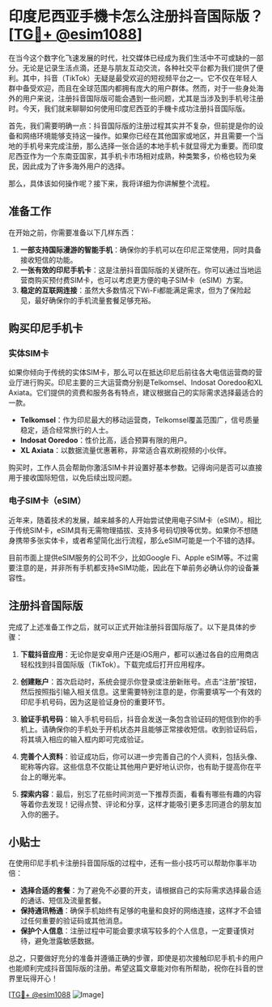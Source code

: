 # 印度尼西亚手機卡怎么注册抖音国际版？[[TG💪+ @esim1088](https://t.me/s/esim1088)]

在当今这个数字化飞速发展的时代，社交媒体已经成为我们生活中不可或缺的一部分。无论是记录生活点滴，还是与朋友互动交流，各种社交平台都为我们提供了便利。其中，抖音（TikTok）无疑是最受欢迎的短视频平台之一。它不仅在年轻人群中备受欢迎，而且在全球范围内都拥有庞大的用户群体。然而，对于一些身处海外的用户来说，注册抖音国际版可能会遇到一些问题，尤其是当涉及到手机号注册时。今天，我们就来聊聊如何使用印度尼西亚的手機卡成功注册抖音国际版。

首先，我们需要明确一点：抖音国际版的注册过程其实并不复杂，但前提是你的设备和网络环境能够支持这一操作。如果你已经在其他国家或地区，并且需要一个当地的手机号来完成注册，那么选择一张合适的本地手机卡就显得尤为重要。而印度尼西亚作为一个东南亚国家，其手机卡市场相对成熟，种类繁多，价格也较为亲民，因此成为了许多海外用户的选择。

那么，具体该如何操作呢？接下来，我将详细为你讲解整个流程。

## 准备工作

在开始之前，你需要准备以下几样东西：

1. **一部支持国际漫游的智能手机**：确保你的手机可以在印尼正常使用，同时具备接收短信的功能。
2. **一张有效的印尼手机卡**：这是注册抖音国际版的关键所在。你可以通过当地运营商购买预付费SIM卡，也可以考虑更方便的电子SIM卡（eSIM）方案。
3. **稳定的互联网连接**：虽然大多数情况下Wi-Fi都能满足需求，但为了保险起见，最好确保你的手机流量套餐足够充裕。

## 购买印尼手机卡

### 实体SIM卡

如果你倾向于传统的实体SIM卡，那么可以在抵达印尼后前往各大电信运营商的营业厅进行购买。印尼主要的三大运营商分别是Telkomsel、Indosat Ooredoo和XL Axiata。它们提供的资费和服务各有特点，建议根据自己的实际需求选择最适合的一款。

- **Telkomsel**：作为印尼最大的移动运营商，Telkomsel覆盖范围广，信号质量稳定，适合经常旅行的人士。
- **Indosat Ooredoo**：性价比高，适合预算有限的用户。
- **XL Axiata**：以数据流量优惠著称，非常适合喜欢刷视频的小伙伴。

购买时，工作人员会帮助你激活SIM卡并设置好基本参数。记得询问是否可以直接用于接收国际短信，以免后续出现问题。

### 电子SIM卡（eSIM）

近年来，随着技术的发展，越来越多的人开始尝试使用电子SIM卡（eSIM）。相比于传统SIM卡，eSIM具有无需物理插拔、支持多号码切换等优势。如果你不想随身携带多张实体卡，或者希望简化出行流程，那么eSIM可能是一个不错的选择。

目前市面上提供eSIM服务的公司不少，比如Google Fi、Apple eSIM等。不过需要注意的是，并非所有手机都支持eSIM功能，因此在下单前务必确认你的设备兼容性。

## 注册抖音国际版

完成了上述准备工作之后，就可以正式开始注册抖音国际版了。以下是具体的步骤：

1. **下载抖音应用**：无论你是安卓用户还是iOS用户，都可以通过各自的应用商店轻松找到抖音国际版（TikTok）。下载完成后打开应用程序。

2. **创建账户**：首次启动时，系统会提示你登录或注册新账号。点击“注册”按钮，然后按照指引输入相关信息。这里需要特别注意的是，你需要填写一个有效的印尼手机号码，因为这是验证身份的重要环节。

3. **验证手机号码**：输入手机号码后，抖音会发送一条包含验证码的短信到你的手机上。请确保你的手机处于开机状态并且能够正常接收短信。收到验证码后，将其填入相应的输入框内即可完成验证。

4. **完善个人资料**：验证成功后，你可以进一步完善自己的个人资料，包括头像、昵称等内容。这些信息不仅能让其他用户更好地认识你，也有助于提高你在平台上的曝光率。

5. **探索内容**：最后，别忘了花些时间浏览一下推荐页面，看看有哪些有趣的内容等着你去发现！记得点赞、评论和分享，这样才能吸引更多志同道合的朋友加入你的圈子。

## 小贴士

在使用印尼手机卡注册抖音国际版的过程中，还有一些小技巧可以帮助你事半功倍：

- **选择合适的套餐**：为了避免不必要的开支，请根据自己的实际需求选择最合适的通话、短信及流量套餐。
- **保持通讯畅通**：确保手机始终有足够的电量和良好的网络连接，这样才不会错过任何重要的验证码或其他消息。
- **保护个人信息**：注册过程中可能会要求填写较多的个人信息，一定要谨慎对待，避免泄露敏感数据。

总之，只要做好充分的准备并遵循正确的步骤，即使是初次接触印尼手机卡的用户也能顺利完成抖音国际版的注册。希望这篇文章能对你有所帮助，祝你在抖音的世界里玩得开心！

[[TG💪+ @esim1088](https://t.me/s/esim1088) ![Image](https://i.postimg.cc/4NQfJmqS/Snipaste-2025-05-13-00-14-12.png)]